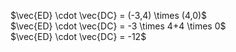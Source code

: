 
$\vec{ED} \cdot \vec{DC} = (-3,4) \times (4,0)$\
$\vec{ED} \cdot \vec{DC} = -3 \times 4+4 \times 0$\
$\vec{ED} \cdot \vec{DC} = -12$